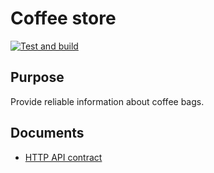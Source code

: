 # Coffee store

[![Test and build](https://github.com/all-boundaries/coffee-store/actions/workflows/build.yml/badge.svg)](https://github.com/all-boundaries/coffee-store/actions/workflows/build.yml)

## Purpose

Provide reliable information about coffee bags.

## Documents

* [HTTP API contract][pactflow]

[pactflow]: https://allboundaries.pactflow.io/overview/provider/coffee-store/consumer/%3F%3F%3F